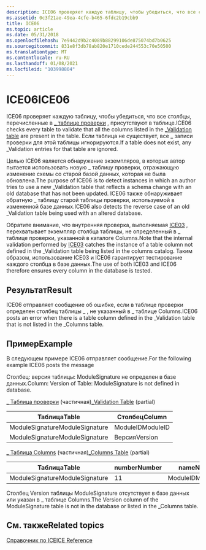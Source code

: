 ```yaml
---
description: ICE06 проверяет каждую таблицу, чтобы убедиться, что все столбцы, перечисленные в \_ таблице проверки, присутствуют в таблице. Если таблица не существует, все \_ записи проверки для этой таблицы игнорируются.
ms.assetid: 0c3f21ae-49ea-4cfe-b465-6fdc2b19cbb9
title: ICE06
ms.topic: article
ms.date: 05/31/2018
ms.openlocfilehash: 7e9442d9b2c4089b88299106de875074bd7b0625
ms.sourcegitcommit: 831e8f3db78ab820e1710cede244553c70e50500
ms.translationtype: MT
ms.contentlocale: ru-RU
ms.lasthandoff: 01/08/2021
ms.locfileid: "103998804"
---
```

# <a name="ice06"></a><span data-ttu-id="0b3df-104">ICE06</span><span class="sxs-lookup"><span data-stu-id="0b3df-104">ICE06</span></span>

<span data-ttu-id="0b3df-105">ICE06 проверяет каждую таблицу, чтобы убедиться, что все столбцы, перечисленные в [ \_ таблице проверки](-validation-table.md) , присутствуют в таблице.</span><span class="sxs-lookup"><span data-stu-id="0b3df-105">ICE06 checks every table to validate that all the columns listed in the [\_Validation table](-validation-table.md) are present in the table.</span></span> <span data-ttu-id="0b3df-106">Если таблица не существует, все \_ записи проверки для этой таблицы игнорируются.</span><span class="sxs-lookup"><span data-stu-id="0b3df-106">If a table does not exist, any \_Validation entries for that table are ignored.</span></span>

<span data-ttu-id="0b3df-107">Целью ICE06 является обнаружение экземпляров, в которых автор пытается использовать новую \_ таблицу проверки, отражающую изменение схемы со старой базой данных, которая не была обновлена.</span><span class="sxs-lookup"><span data-stu-id="0b3df-107">The purpose of ICE06 is to detect instances in which an author tries to use a new \_Validation table that reflects a schema change with an old database that has not been updated.</span></span> <span data-ttu-id="0b3df-108">ICE06 также обнаруживает обратную \_ таблицу старой таблицы проверки, используемой в измененной базе данных.</span><span class="sxs-lookup"><span data-stu-id="0b3df-108">ICE06 also detects the reverse case of an old \_Validation table being used with an altered database.</span></span>

<span data-ttu-id="0b3df-109">Обратите внимание, что внутренняя проверка, выполняемая [ICE03](ice03.md) , перехватывает экземпляр столбца таблицы, не определенный в \_ таблице проверки, указанной в каталоге Columns.</span><span class="sxs-lookup"><span data-stu-id="0b3df-109">Note that the internal validation performed by [ICE03](ice03.md) catches the instance of a table column not defined in the \_Validation table being listed in the columns catalog.</span></span> <span data-ttu-id="0b3df-110">Таким образом, использование ICE03 и ICE06 гарантирует тестирование каждого столбца в базе данных.</span><span class="sxs-lookup"><span data-stu-id="0b3df-110">The use of both ICE03 and ICE06 therefore ensures every column in the database is tested.</span></span>

## <a name="result"></a><span data-ttu-id="0b3df-111">Результат</span><span class="sxs-lookup"><span data-stu-id="0b3df-111">Result</span></span>

<span data-ttu-id="0b3df-112">ICE06 отправляет сообщение об ошибке, если в таблице проверки определен столбец таблицы \_ , не указанный в \_ таблице Columns.</span><span class="sxs-lookup"><span data-stu-id="0b3df-112">ICE06 posts an error when there is a table column defined in the \_Validation table that is not listed in the \_Columns table.</span></span>

## <a name="example"></a><span data-ttu-id="0b3df-113">Пример</span><span class="sxs-lookup"><span data-stu-id="0b3df-113">Example</span></span>

<span data-ttu-id="0b3df-114">В следующем примере ICE06 отправляет сообщение.</span><span class="sxs-lookup"><span data-stu-id="0b3df-114">For the following example ICE06 posts the message</span></span>

<span data-ttu-id="0b3df-115">Столбец: версия таблицы: ModuleSignature не определен в базе данных.</span><span class="sxs-lookup"><span data-stu-id="0b3df-115">Column: Version of Table: ModuleSignature is not defined in database.</span></span>

<span data-ttu-id="0b3df-116">[ \_ Таблица проверки](-validation-table.md) (частичная)</span><span class="sxs-lookup"><span data-stu-id="0b3df-116">[\_Validation Table](-validation-table.md) (partial)</span></span>



| <span data-ttu-id="0b3df-117">Таблица</span><span class="sxs-lookup"><span data-stu-id="0b3df-117">Table</span></span>           | <span data-ttu-id="0b3df-118">Столбец</span><span class="sxs-lookup"><span data-stu-id="0b3df-118">Column</span></span>   |
|-----------------|----------|
| <span data-ttu-id="0b3df-119">ModuleSignature</span><span class="sxs-lookup"><span data-stu-id="0b3df-119">ModuleSignature</span></span> | <span data-ttu-id="0b3df-120">ModuleID</span><span class="sxs-lookup"><span data-stu-id="0b3df-120">ModuleID</span></span> |
| <span data-ttu-id="0b3df-121">ModuleSignature</span><span class="sxs-lookup"><span data-stu-id="0b3df-121">ModuleSignature</span></span> | <span data-ttu-id="0b3df-122">Версия</span><span class="sxs-lookup"><span data-stu-id="0b3df-122">Version</span></span>  |



 

<span data-ttu-id="0b3df-123">[ \_ Таблица Columns](-columns-table.md) (частичная)</span><span class="sxs-lookup"><span data-stu-id="0b3df-123">[\_Columns Table](-columns-table.md) (partial)</span></span>



| <span data-ttu-id="0b3df-124">Таблица</span><span class="sxs-lookup"><span data-stu-id="0b3df-124">Table</span></span>           | <span data-ttu-id="0b3df-125">number</span><span class="sxs-lookup"><span data-stu-id="0b3df-125">Number</span></span> | <span data-ttu-id="0b3df-126">name</span><span class="sxs-lookup"><span data-stu-id="0b3df-126">Name</span></span>     |
|-----------------|--------|----------|
| <span data-ttu-id="0b3df-127">ModuleSignature</span><span class="sxs-lookup"><span data-stu-id="0b3df-127">ModuleSignature</span></span> | <span data-ttu-id="0b3df-128">1</span><span class="sxs-lookup"><span data-stu-id="0b3df-128">1</span></span>      | <span data-ttu-id="0b3df-129">ModuleID</span><span class="sxs-lookup"><span data-stu-id="0b3df-129">ModuleID</span></span> |



 

<span data-ttu-id="0b3df-130">Столбец Version таблицы ModuleSignature отсутствует в базе данных или указан в \_ таблице Columns.</span><span class="sxs-lookup"><span data-stu-id="0b3df-130">The Version column of the ModuleSignature table is not in the database or listed in the \_Columns table.</span></span>

## <a name="related-topics"></a><span data-ttu-id="0b3df-131">См. также</span><span class="sxs-lookup"><span data-stu-id="0b3df-131">Related topics</span></span>

<dl> <dt>

[<span data-ttu-id="0b3df-132">Справочник по ICE</span><span class="sxs-lookup"><span data-stu-id="0b3df-132">ICE Reference</span></span>](ice-reference.md)
</dt> </dl>

 

 



